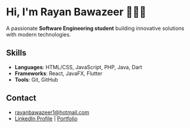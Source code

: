 # Hi, I'm **Rayan Bawazeer** 👨🏻‍💻

A passionate **Software Engineering student** building innovative solutions with modern technologies.

## Skills  
- **Languages**: HTML/CSS, JavaScript, PHP, Java, Dart  
- **Frameworks**: React, JavaFX, Flutter  
- **Tools**: Git, GitHub  

## Contact  
- [rayanbawazeer1@hotmail.com](mailto:rayanbawazeer1@hotmail.com)  
- [LinkedIn Profile](https://linkedin.com/in/rayansb1) | [Portfolio](https://rayanbawazeer.netlify.app)
